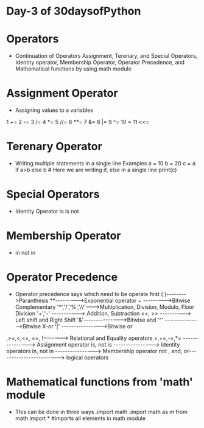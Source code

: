 # Day-3 of 30daysofPython
# Operators
- Continuation of Operators
Assignment, Terenary, and Special Operators, Identity operator, Membership Operator, Operator Precedence, and Mathematical functions by using math module

# Assignment Operator
- Assigning values to a variables

1 +=
2 -=
3 /=
4 *=
5 //=
6 **=
7 &=
8 |=
9 ^=
10 =
11 <<=

# Terenary Operator
- Writing multiple statements in a single line Examples
a = 10 b = 20 c = a if a>b else b # Here we are writing if, else in a single line print(c)

# Special Operators
- Identity Operator
is is not

# Membership Operator
- in not in

# Operator Precedence
- Operator precedence says which need to be operate first
( )-------->Paranthesis **--------->Exponential operator ~ --------->Bitwise Complementary '*','/','%','//'--->Multiplication, Division, Modulo, Floor Division '+','-' -----------> Addition, Subtraction <<, >> ----------> Left shift and Right Shift '&'--------------->Bitwise and '^' --------------->Bitwise X-or '|' ---------------->Bitwise or

,>=,<,<=, ==, !=------> Relational and Equality operators =,+=,-=,*= ---------------> Assignment operator is, not is ----------------> Identity operators in, not in ----------------> Membership operator not , and, or------------------------> logical operators

# Mathematical functions from 'math' module
- This can be done in three ways
.import math
.import math as m
from math import * #imports all elements in math module